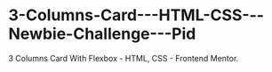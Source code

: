 # 3-Columns-Card---HTML-CSS---Newbie-Challenge---Pid
3 Columns Card With Flexbox - HTML, CSS - Frontend Mentor.
